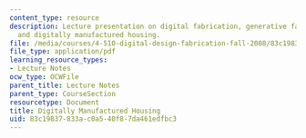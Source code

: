 ```yaml
---
content_type: resource
description: Lecture presentation on digital fabrication, generative fabrication,
  and digitally manufactured housing.
file: /media/courses/4-510-digital-design-fabrication-fall-2008/83c19837833ac0a540f87da461edfbc3_lec7b.pdf
file_type: application/pdf
learning_resource_types:
- Lecture Notes
ocw_type: OCWFile
parent_title: Lecture Notes
parent_type: CourseSection
resourcetype: Document
title: Digitally Manufactured Housing
uid: 83c19837-833a-c0a5-40f8-7da461edfbc3
---
```

